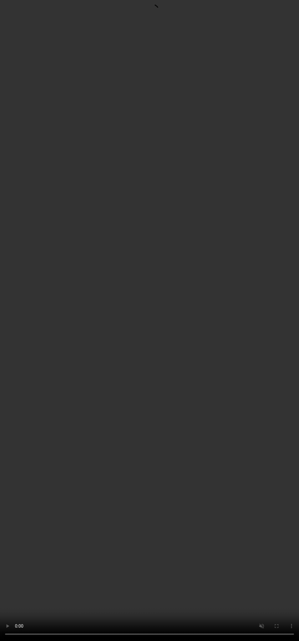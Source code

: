 <!DOCTYPE html>
<html lang="en">
<head>
    <meta charset="UTF-8">
    <meta name="viewport" content="width=device-width, initial-scale=1.0">
    <title>Infinite Video Reels</title>
    <style>
        body {
            margin: 0;
            overflow: hidden; /* Prevent scrolling */
            display: flex;
            justify-content: center;
            align-items: center;
            height: 100vh;
            background-color: #000;
        }
        video {
            position: absolute;
            top: 50%;
            left: 50%;
            transform: translate(-50%, -50%); /* Center the video */
            width: 100vw;
            height: 100vh;
            object-fit: cover; /* Ensure video fills the screen */
        }
    </style>
</head>
<body>
    <video src="https://sikhobhai.shop/wp-content/uploads/2025/01/video6055252899166950525.mp4" 
           autoplay 
           loop 
           muted 
           playsinline>
        Your browser does not support the video tag.
    </video>
</body>
</html>
